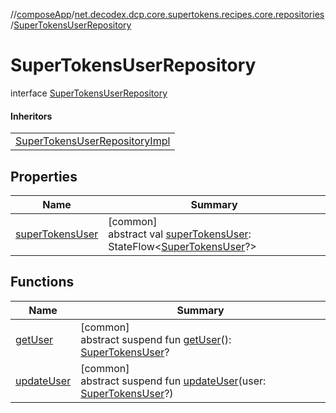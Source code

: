 //[composeApp](../../../index.md)/[net.decodex.dcp.core.supertokens.recipes.core.repositories](../index.md)/[SuperTokensUserRepository](index.md)

# SuperTokensUserRepository

interface [SuperTokensUserRepository](index.md)

#### Inheritors

| |
|---|
| [SuperTokensUserRepositoryImpl](../-super-tokens-user-repository-impl/index.md) |

## Properties

| Name | Summary |
|---|---|
| [superTokensUser](super-tokens-user.md) | [common]<br>abstract val [superTokensUser](super-tokens-user.md): StateFlow&lt;[SuperTokensUser](../../net.decodex.dcp.core.supertokens.models/-super-tokens-user/index.md)?&gt; |

## Functions

| Name | Summary |
|---|---|
| [getUser](get-user.md) | [common]<br>abstract suspend fun [getUser](get-user.md)(): [SuperTokensUser](../../net.decodex.dcp.core.supertokens.models/-super-tokens-user/index.md)? |
| [updateUser](update-user.md) | [common]<br>abstract suspend fun [updateUser](update-user.md)(user: [SuperTokensUser](../../net.decodex.dcp.core.supertokens.models/-super-tokens-user/index.md)?) |
